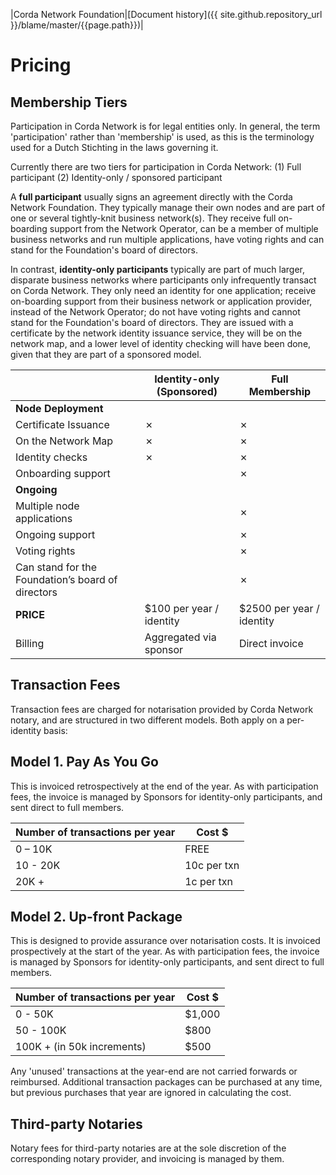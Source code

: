 |Corda Network Foundation|[Document history]({{ site.github.repository_url }}/blame/master/{{page.path}})|

Pricing
=======

Membership Tiers
----------------
Participation in Corda Network is for legal entities only. In general, the term 'participation' rather than 'membership' 
is used, as this is the terminology used for a Dutch Stichting in the laws governing it.

Currently there are two tiers for participation in Corda Network:
(1) Full participant
(2) Identity-only / sponsored participant

A **full participant** usually signs an agreement directly with the Corda Network Foundation. They typically manage their 
own nodes and are part of one or several tightly-knit business network(s). They receive full on-boarding support from 
the Network Operator, can be a member of multiple business networks and run multiple applications, have voting rights 
and can stand for the Foundation's board of directors.  

In contrast, **identity-only participants** typically are part of much larger, disparate business networks where 
participants only infrequently transact on Corda Network. They only need an identity for one application; receive 
on-boarding support from their business network or application provider, instead of the Network Operator; 
do not have voting rights and cannot stand for the Foundation's board of directors. They are issued with a certificate 
by the network identity issuance service, they will be on the network map, 
and a lower level of identity checking will have been done, given that they are part of a sponsored model. 


                           | Identity-only (Sponsored) | Full Membership
-------------------------- | ------------------------- | --------------------
**Node Deployment**        |                           |                     
Certificate Issuance       | ✗                         | ✗
On the Network Map         | ✗                         | ✗
Identity checks            | ✗                         | ✗
Onboarding support         |                           | ✗
**Ongoing**                |                           |  
Multiple node applications |                           | ✗
Ongoing support            |                           | ✗
Voting rights              |                           | ✗
Can stand for the Foundation’s board of directors |    | ✗
**PRICE**                  | $100 per year / identity  | $2500 per year / identity
Billing                    | Aggregated via sponsor    | Direct invoice

Transaction Fees
----------------
Transaction fees are charged for notarisation provided by Corda Network notary, and are structured in two different 
models. Both apply on a per-identity basis:

## Model 1. Pay As You Go
This is invoiced retrospectively at the end of the year. As with participation fees, the invoice is managed by Sponsors 
for identity-only participants, and sent direct to full members.

Number of transactions per year   | Cost $      
----------------------------------|-------------
0 – 10K                           | FREE        
10 - 20K                          | 10c per txn 
20K +                             | 1c per txn  

## Model 2. Up-front Package
This is designed to provide assurance over notarisation costs. It is invoiced prospectively at the start of the year. 
As with participation fees, the invoice is managed by Sponsors for identity-only participants, and sent direct to full 
members. 

Number of transactions per year    | Cost $ 
-----------------------------------|--------
0 - 50K                            | $1,000 
50 - 100K                          | $800   
100K +  (in 50k increments)        | $500   

Any 'unused' transactions at the year-end are not carried forwards or reimbursed. Additional transaction 
packages can be purchased at any time, but previous purchases that year are ignored in calculating the cost.

## Third-party Notaries
Notary fees for third-party notaries are at the sole discretion of the corresponding notary provider, and invoicing is 
managed by them. 